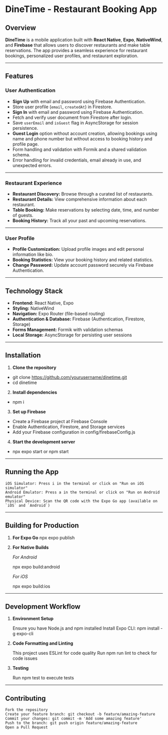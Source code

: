 # DineTime - Restaurant Booking App

## Overview
**DineTime** is a mobile application built with **React Native**, **Expo**, **NativeWind**, and **Firebase** that allows users to discover restaurants and make table reservations. The app provides a seamless experience for restaurant bookings, personalized user profiles, and restaurant exploration.

---

## Features

### **User Authentication**
- **Sign Up** with email and password using Firebase Authentication.
- Store user profile (`email`, `createdAt`) in Firestore.
- **Sign In** with email and password using Firebase Authentication.
- Fetch and verify user document from Firestore after login.
- Save `userEmail` and `isGuest` flag in AsyncStorage for session persistence.
- **Guest Login** option without account creation, allowing bookings using name and phone number but without access to booking history and profile page.
- Form handling and validation with Formik and a shared validation schema.
- Error handling for invalid credentials, email already in use, and unexpected errors.

---

### **Restaurant Experience**
- **Restaurant Discovery:** Browse through a curated list of restaurants.
- **Restaurant Details:** View comprehensive information about each restaurant.
- **Table Booking:** Make reservations by selecting date, time, and number of guests.
- **Booking History:** Track all your past and upcoming reservations.

---

### **User Profile**
- **Profile Customization:** Upload profile images and edit personal information like bio.
- **Booking Statistics:** View your booking history and related statistics.
- **Change Password:** Update account password securely via Firebase Authentication.

---

## Technology Stack
- **Frontend:** React Native, Expo
- **Styling:** NativeWind
- **Navigation:** Expo Router (file-based routing)
- **Authentication & Database:** Firebase (Authentication, Firestore, Storage)
- **Forms Management:** Formik with validation schemas
- **Local Storage:** AsyncStorage for persisting user sessions

---

## Installation

1. **Clone the repository**
- git clone https://github.com/yourusername/dinetime.git
- cd dinetime
   
2. **Install dependencies**
- npm i

3. **Set up Firebase**
- Create a Firebase project at Firebase Console
- Enable Authentication, Firestore, and Storage services
- Add your Firebase configuration in config/firebaseConfig.js

4. **Start the development server**
- npx expo start or npm start

---

## Running the App

    iOS Simulator: Press i in the terminal or click on "Run on iOS simulator"
    Android Emulator: Press a in the terminal or click on "Run on Android emulator"
    Physical Device: Scan the QR code with the Expo Go app (available on `iOS` and `Android`)

---

## Building for Production

1. **For Expo Go**
npx expo publish

2. **For Native Builds**

    *For Android*

    npx expo build:android

    *For iOS*

    npx expo build:ios

---

## Development Workflow

1. **Environment Setup**

    Ensure you have Node.js and npm installed
    Install Expo CLI: npm install -g expo-cli

2. **Code Formatting and Linting**

    This project uses ESLint for code quality
    Run npm run lint to check for code issues

3. **Testing**

    Run npm test to execute tests

---

## Contributing

    Fork the repository
    Create your feature branch: git checkout -b feature/amazing-feature
    Commit your changes: git commit -m 'Add some amazing feature'
    Push to the branch: git push origin feature/amazing-feature
    Open a Pull Request


